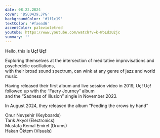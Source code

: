 ```yaml
---
date: 08.22.2024
cover: 'DSC0439.JPG'
backgroundColor: '#1f1c19'
textColor: '#faead6'
accentColor: palevioletred
youtube: https://www.youtube.com/watch?v=k-WbLdzU2jc
summary: ''
---
```

Hello, this is **Uç! Uç!**

Exploring themselves at the intersection of meditative improvisations and psychedelic oscillations,  
with their broad sound spectrum, can wink at any genre of jazz and world music. 

Having released their first album and live session video in 2019, Uç! Uç! followed up with the “Faery Journey” album  
and the “Sadness of Illusion” single in November 2023.   

In August 2024, they released the album “Feeding the crows by hand”  

Onur Nevşehir (Keyboards)  
Tarık Akyol (Electronics)   
Mustafa Kemal Emirel (Drums)  
Hakan Öktem (Visuals)  